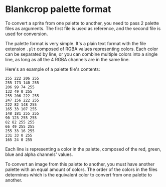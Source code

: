 # Blankcrop palette format

To convert a sprite from one palette to another, you need to pass 2 palette files as arguments. The first file is used as reference, and the second file is used for conversion.

The palette format is very simple. It's a plain text format with the file extension `.plt` composed of RGBA values representing colors. Each color can be separated by line, or you can combine multiple colors into a single line, as long as all the 4 RGBA channels are in the same line.

Here's an example of a palette file's contents:

```
255 222 206 255
255 173 140 255
206 99 74 255
132 49 0 255
255 206 222 255
247 156 222 255
222 82 148 255
165 33 107 255
148 181 255 255
90 123 255 255
82 82 255 255
66 49 255 255
255 33 16 255
231 33 0 255
165 24 0 255
```

Each line is representing a color in the palette, composed of the red, green, blue and alpha channels' values.

To convert an image from this palette to another, you must have another palette with an equal amount of colors. The order of the colors in the files determines which is the equivalent color to convert from one palette to another.
